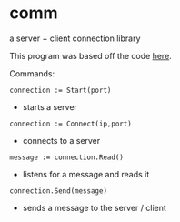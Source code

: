 # comm
a server + client connection library

This program was based off the code [here](https://systembash.com/a-simple-go-tcp-server-and-tcp-client/).

Commands:

`connection := Start(port)`
 + starts a server
 
`connection := Connect(ip,port)`
 + connects to a server
 
`message := connection.Read()`
 + listens for a message and reads it
 
`connection.Send(message)`
 + sends a message to the server / client
